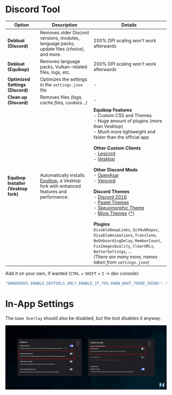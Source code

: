 ﻿
# Discord Tool

| Option      |        Description     |      Details         |
| ------------------ | ------------------ | ------------------ |
| **Debloat (Discord)**                | Removes older Discord versions, modules, language packs, update files *(choice)*, and more.                                   | 200% DPI scaling won't work afterwards|
| **Debloat (Equibop)**                | Removes language packs, Vulkan-related files, logs, etc.                                                                      | 200% DPI scaling won't work afterwards|
| **Optimized Settings (Discord)**     | Optimizes the settings in the `settings.json` file                                                                            | -|
| **Clean up (Discord)**               | Removes files *(logs, cache files, cookies...)*| -|
| **Equibop Installer (Vesktop fork)** | Automatically installs [Equibop](https://github.com/Equicord/Equibop), a Vesktop fork with enhanced features and performance. | **Equibop Features**<br>- Custom CSS and Themes<br>- Huge amount of plugins (more than Vesktop)<br>- Much more lightweight and faster than the official app<br><br>**Other Custom Clients**<br>- [Legcord](https://github.com/Legcord/Legcord)<br>- [Vesktop](https://github.com/Vencord/Vesktop)<br><br>**Other Discord Mods**<br>- [OpenAsar](https://github.com/GooseMod/OpenAsar)<br>- [Vencord](https://github.com/Vendicated/Vencord)<br><br>**Discord Themes**<br>- [Discord 2016](https://github.com/XYZenix/DTM-16)<br>- [Pastel Themes](https://github.com/catppuccin/discord)<br>- [Skeuomorphic Theme](https://github.com/Marda33/SkeuoCord)<br>- [More Themes](https://betterdiscord.app/themes) ([*](https://github.com/search?q=Discord%20Themes&type=repositories))<br><br>**Plugins**<br>`DisableDeepLinks`, `GitHubRepos`, `DisableAnimations`, `Translate`, `NoOnboardingDelay`, `MemberCount`, `FixImagesQuality`, `ClearURLs`, `BetterSettings`, ...<br>*(There are many more, names taken from `settings.json`)* |

Add it on your own, if wanted (`CTRL` + `SHIFT` + `I` -> dev console):
```c
"DANGEROUS_ENABLE_DEVTOOLS_ONLY_ENABLE_IF_YOU_KNOW_WHAT_YOURE_DOING": true
```

# In-App Settings

The `Game Overlay` should also be disabled, but the tool disables it anyway.

![](https://github.com/5Noxi/app-tools/blob/main/discord/media/discord.png?raw=true)